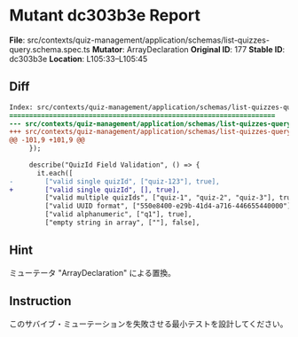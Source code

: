 # Mutant dc303b3e Report

**File**: src/contexts/quiz-management/application/schemas/list-quizzes-query.schema.spec.ts
**Mutator**: ArrayDeclaration
**Original ID**: 177
**Stable ID**: dc303b3e
**Location**: L105:33–L105:45

## Diff

```diff
Index: src/contexts/quiz-management/application/schemas/list-quizzes-query.schema.spec.ts
===================================================================
--- src/contexts/quiz-management/application/schemas/list-quizzes-query.schema.spec.ts	original
+++ src/contexts/quiz-management/application/schemas/list-quizzes-query.schema.spec.ts	mutated #177
@@ -101,9 +101,9 @@
     });
 
     describe("QuizId Field Validation", () => {
       it.each([
-        ["valid single quizId", ["quiz-123"], true],
+        ["valid single quizId", [], true],
         ["valid multiple quizIds", ["quiz-1", "quiz-2", "quiz-3"], true],
         ["valid UUID format", ["550e8400-e29b-41d4-a716-446655440000"], true],
         ["valid alphanumeric", ["q1"], true],
         ["empty string in array", [""], false],
```

## Hint

ミューテータ "ArrayDeclaration" による置換。

## Instruction

このサバイブ・ミューテーションを失敗させる最小テストを設計してください。
